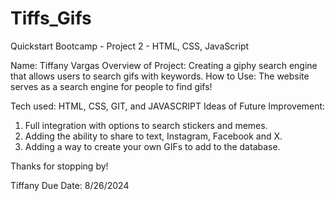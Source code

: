 # Tiffs_Gifs

Quickstart Bootcamp - Project 2 - HTML, CSS, JavaScript

Name: Tiffany Vargas 
Overview of Project: Creating a giphy search engine that allows users to search gifs with keywords. 
How to Use: The website serves as a search engine for people to find gifs!  
  
Tech used: HTML, CSS, GIT, and JAVASCRIPT 
Ideas of Future Improvement: 
  1. Full integration with options to search stickers and memes.  
  2. Adding the ability to share to text, Instagram, Facebook and X. 
  3. Adding a way to create your own GIFs to add to the database. 

Thanks for stopping by!

Tiffany
Due Date: 8/26/2024
